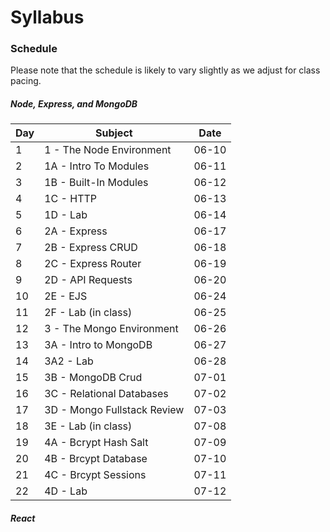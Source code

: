 # Syllabus

### Schedule

Please note that the schedule is likely to vary slightly as we adjust for class pacing.

##### Node, Express, and MongoDB

| Day | Subject                     | Date  |
| --- | --------------------------- | ----- |
| 1   | 1 - The Node Environment    | 06-10 |
| 2   | 1A - Intro To Modules       | 06-11 |
| 3   | 1B - Built-In Modules       | 06-12 |
| 4   | 1C - HTTP                   | 06-13 |
| 5   | 1D - Lab                    | 06-14 |
| 6   | 2A - Express                | 06-17 |
| 7   | 2B - Express CRUD           | 06-18 |
| 8   | 2C - Express Router         | 06-19 |
| 9   | 2D - API Requests           | 06-20 |
| 10  | 2E - EJS                    | 06-24 |
| 11  | 2F - Lab (in class)         | 06-25 |
| 12  | 3 - The Mongo Environment   | 06-26 |
| 13  | 3A - Intro to MongoDB       | 06-27 |
| 14  | 3A2 - Lab                   | 06-28 |
| 15  | 3B - MongoDB Crud           | 07-01 |
| 16  | 3C - Relational Databases   | 07-02 |
| 17  | 3D - Mongo Fullstack Review | 07-03 |
| 18  | 3E - Lab (in class)         | 07-08 |
| 19  | 4A - Bcrypt Hash Salt       | 07-09 |
| 20  | 4B - Brcypt Database        | 07-10 |
| 21  | 4C - Brcypt Sessions        | 07-11 |
| 22  | 4D - Lab                    | 07-12 |

##### React
